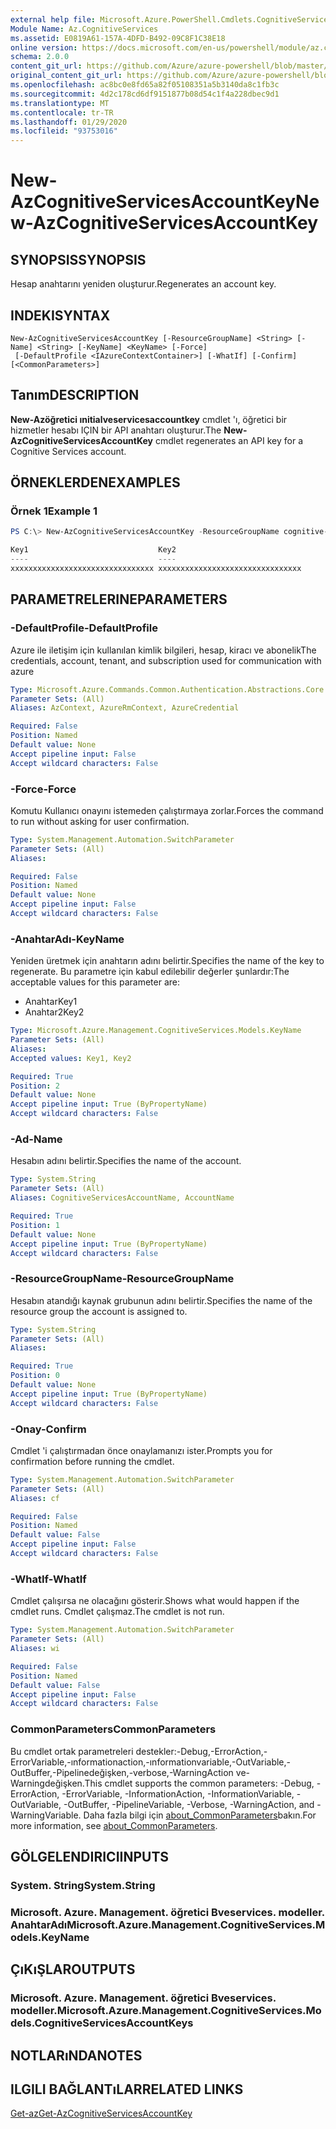 ```yaml
---
external help file: Microsoft.Azure.PowerShell.Cmdlets.CognitiveServices.dll-Help.xml
Module Name: Az.CognitiveServices
ms.assetid: E0819A61-157A-4DFD-B492-09C8F1C38E18
online version: https://docs.microsoft.com/en-us/powershell/module/az.cognitiveservices/new-azcognitiveservicesaccountkey
schema: 2.0.0
content_git_url: https://github.com/Azure/azure-powershell/blob/master/src/CognitiveServices/CognitiveServices/help/New-AzCognitiveServicesAccountKey.md
original_content_git_url: https://github.com/Azure/azure-powershell/blob/master/src/CognitiveServices/CognitiveServices/help/New-AzCognitiveServicesAccountKey.md
ms.openlocfilehash: ac8bc0e8fd65a82f05108351a5b3140da8c1fb3c
ms.sourcegitcommit: 4d2c178cd6df9151877b08d54c1f4a228dbec9d1
ms.translationtype: MT
ms.contentlocale: tr-TR
ms.lasthandoff: 01/29/2020
ms.locfileid: "93753016"
---
```

# <span data-ttu-id="c99e2-101">New-AzCognitiveServicesAccountKey</span><span class="sxs-lookup"><span data-stu-id="c99e2-101">New-AzCognitiveServicesAccountKey</span></span>

## <span data-ttu-id="c99e2-102">SYNOPSIS</span><span class="sxs-lookup"><span data-stu-id="c99e2-102">SYNOPSIS</span></span>
<span data-ttu-id="c99e2-103">Hesap anahtarını yeniden oluşturur.</span><span class="sxs-lookup"><span data-stu-id="c99e2-103">Regenerates an account key.</span></span>

## <span data-ttu-id="c99e2-104">INDEKI</span><span class="sxs-lookup"><span data-stu-id="c99e2-104">SYNTAX</span></span>

```
New-AzCognitiveServicesAccountKey [-ResourceGroupName] <String> [-Name] <String> [-KeyName] <KeyName> [-Force]
 [-DefaultProfile <IAzureContextContainer>] [-WhatIf] [-Confirm] [<CommonParameters>]
```

## <span data-ttu-id="c99e2-105">Tanım</span><span class="sxs-lookup"><span data-stu-id="c99e2-105">DESCRIPTION</span></span>
<span data-ttu-id="c99e2-106">**New-Azöğretici ınitialveservicesaccountkey** cmdlet 'ı, öğretici bir hizmetler hesabı IÇIN bir API anahtarı oluşturur.</span><span class="sxs-lookup"><span data-stu-id="c99e2-106">The **New-AzCognitiveServicesAccountKey** cmdlet regenerates an API key for a Cognitive Services account.</span></span>

## <span data-ttu-id="c99e2-107">ÖRNEKLERDEN</span><span class="sxs-lookup"><span data-stu-id="c99e2-107">EXAMPLES</span></span>

### <span data-ttu-id="c99e2-108">Örnek 1</span><span class="sxs-lookup"><span data-stu-id="c99e2-108">Example 1</span></span>
```powershell
PS C:\> New-AzCognitiveServicesAccountKey -ResourceGroupName cognitive-services-resource-group -name myluis -keyname Key1

Key1                             Key2
----                             ----
xxxxxxxxxxxxxxxxxxxxxxxxxxxxxxxx xxxxxxxxxxxxxxxxxxxxxxxxxxxxxxxx
```

## <span data-ttu-id="c99e2-109">PARAMETRELERINE</span><span class="sxs-lookup"><span data-stu-id="c99e2-109">PARAMETERS</span></span>

### <span data-ttu-id="c99e2-110">-DefaultProfile</span><span class="sxs-lookup"><span data-stu-id="c99e2-110">-DefaultProfile</span></span>
<span data-ttu-id="c99e2-111">Azure ile iletişim için kullanılan kimlik bilgileri, hesap, kiracı ve abonelik</span><span class="sxs-lookup"><span data-stu-id="c99e2-111">The credentials, account, tenant, and subscription used for communication with azure</span></span>

```yaml
Type: Microsoft.Azure.Commands.Common.Authentication.Abstractions.Core.IAzureContextContainer
Parameter Sets: (All)
Aliases: AzContext, AzureRmContext, AzureCredential

Required: False
Position: Named
Default value: None
Accept pipeline input: False
Accept wildcard characters: False
```

### <span data-ttu-id="c99e2-112">-Force</span><span class="sxs-lookup"><span data-stu-id="c99e2-112">-Force</span></span>
<span data-ttu-id="c99e2-113">Komutu Kullanıcı onayını istemeden çalıştırmaya zorlar.</span><span class="sxs-lookup"><span data-stu-id="c99e2-113">Forces the command to run without asking for user confirmation.</span></span>

```yaml
Type: System.Management.Automation.SwitchParameter
Parameter Sets: (All)
Aliases:

Required: False
Position: Named
Default value: None
Accept pipeline input: False
Accept wildcard characters: False
```

### <span data-ttu-id="c99e2-114">-AnahtarAdı</span><span class="sxs-lookup"><span data-stu-id="c99e2-114">-KeyName</span></span>
<span data-ttu-id="c99e2-115">Yeniden üretmek için anahtarın adını belirtir.</span><span class="sxs-lookup"><span data-stu-id="c99e2-115">Specifies the name of the key to regenerate.</span></span>
<span data-ttu-id="c99e2-116">Bu parametre için kabul edilebilir değerler şunlardır:</span><span class="sxs-lookup"><span data-stu-id="c99e2-116">The acceptable values for this parameter are:</span></span>
- <span data-ttu-id="c99e2-117">Anahtar</span><span class="sxs-lookup"><span data-stu-id="c99e2-117">Key1</span></span>
- <span data-ttu-id="c99e2-118">Anahtar2</span><span class="sxs-lookup"><span data-stu-id="c99e2-118">Key2</span></span>

```yaml
Type: Microsoft.Azure.Management.CognitiveServices.Models.KeyName
Parameter Sets: (All)
Aliases:
Accepted values: Key1, Key2

Required: True
Position: 2
Default value: None
Accept pipeline input: True (ByPropertyName)
Accept wildcard characters: False
```

### <span data-ttu-id="c99e2-119">-Ad</span><span class="sxs-lookup"><span data-stu-id="c99e2-119">-Name</span></span>
<span data-ttu-id="c99e2-120">Hesabın adını belirtir.</span><span class="sxs-lookup"><span data-stu-id="c99e2-120">Specifies the name of the account.</span></span>

```yaml
Type: System.String
Parameter Sets: (All)
Aliases: CognitiveServicesAccountName, AccountName

Required: True
Position: 1
Default value: None
Accept pipeline input: True (ByPropertyName)
Accept wildcard characters: False
```

### <span data-ttu-id="c99e2-121">-ResourceGroupName</span><span class="sxs-lookup"><span data-stu-id="c99e2-121">-ResourceGroupName</span></span>
<span data-ttu-id="c99e2-122">Hesabın atandığı kaynak grubunun adını belirtir.</span><span class="sxs-lookup"><span data-stu-id="c99e2-122">Specifies the name of the resource group the account is assigned to.</span></span>

```yaml
Type: System.String
Parameter Sets: (All)
Aliases:

Required: True
Position: 0
Default value: None
Accept pipeline input: True (ByPropertyName)
Accept wildcard characters: False
```

### <span data-ttu-id="c99e2-123">-Onay</span><span class="sxs-lookup"><span data-stu-id="c99e2-123">-Confirm</span></span>
<span data-ttu-id="c99e2-124">Cmdlet 'i çalıştırmadan önce onaylamanızı ister.</span><span class="sxs-lookup"><span data-stu-id="c99e2-124">Prompts you for confirmation before running the cmdlet.</span></span>

```yaml
Type: System.Management.Automation.SwitchParameter
Parameter Sets: (All)
Aliases: cf

Required: False
Position: Named
Default value: False
Accept pipeline input: False
Accept wildcard characters: False
```

### <span data-ttu-id="c99e2-125">-WhatIf</span><span class="sxs-lookup"><span data-stu-id="c99e2-125">-WhatIf</span></span>
<span data-ttu-id="c99e2-126">Cmdlet çalışırsa ne olacağını gösterir.</span><span class="sxs-lookup"><span data-stu-id="c99e2-126">Shows what would happen if the cmdlet runs.</span></span>
<span data-ttu-id="c99e2-127">Cmdlet çalışmaz.</span><span class="sxs-lookup"><span data-stu-id="c99e2-127">The cmdlet is not run.</span></span>

```yaml
Type: System.Management.Automation.SwitchParameter
Parameter Sets: (All)
Aliases: wi

Required: False
Position: Named
Default value: False
Accept pipeline input: False
Accept wildcard characters: False
```

### <span data-ttu-id="c99e2-128">CommonParameters</span><span class="sxs-lookup"><span data-stu-id="c99e2-128">CommonParameters</span></span>
<span data-ttu-id="c99e2-129">Bu cmdlet ortak parametreleri destekler:-Debug,-ErrorAction,-ErrorVariable,-ınformationaction,-ınformationvariable,-OutVariable,-OutBuffer,-Pipelinedeğişken,-verbose,-WarningAction ve-Warningdeğişken.</span><span class="sxs-lookup"><span data-stu-id="c99e2-129">This cmdlet supports the common parameters: -Debug, -ErrorAction, -ErrorVariable, -InformationAction, -InformationVariable, -OutVariable, -OutBuffer, -PipelineVariable, -Verbose, -WarningAction, and -WarningVariable.</span></span> <span data-ttu-id="c99e2-130">Daha fazla bilgi için [about_CommonParameters](https://go.microsoft.com/fwlink/?LinkID=113216)bakın.</span><span class="sxs-lookup"><span data-stu-id="c99e2-130">For more information, see [about_CommonParameters](https://go.microsoft.com/fwlink/?LinkID=113216).</span></span>

## <span data-ttu-id="c99e2-131">GÖLGELENDIRICI</span><span class="sxs-lookup"><span data-stu-id="c99e2-131">INPUTS</span></span>

### <span data-ttu-id="c99e2-132">System. String</span><span class="sxs-lookup"><span data-stu-id="c99e2-132">System.String</span></span>

### <span data-ttu-id="c99e2-133">Microsoft. Azure. Management. öğretici Bveservices. modeller. AnahtarAdı</span><span class="sxs-lookup"><span data-stu-id="c99e2-133">Microsoft.Azure.Management.CognitiveServices.Models.KeyName</span></span>

## <span data-ttu-id="c99e2-134">ÇıKıŞLAR</span><span class="sxs-lookup"><span data-stu-id="c99e2-134">OUTPUTS</span></span>

### <span data-ttu-id="c99e2-135">Microsoft. Azure. Management. öğretici Bveservices. modeller.</span><span class="sxs-lookup"><span data-stu-id="c99e2-135">Microsoft.Azure.Management.CognitiveServices.Models.CognitiveServicesAccountKeys</span></span>

## <span data-ttu-id="c99e2-136">NOTLARıNDA</span><span class="sxs-lookup"><span data-stu-id="c99e2-136">NOTES</span></span>

## <span data-ttu-id="c99e2-137">ILGILI BAĞLANTıLAR</span><span class="sxs-lookup"><span data-stu-id="c99e2-137">RELATED LINKS</span></span>

[<span data-ttu-id="c99e2-138">Get-az</span><span class="sxs-lookup"><span data-stu-id="c99e2-138">Get-AzCognitiveServicesAccountKey</span></span>](./Get-AzCognitiveServicesAccountKey.md)


